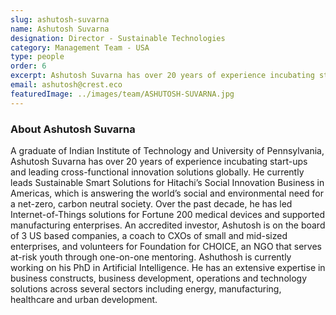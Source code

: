 ```yaml
---
slug: ashutosh-suvarna
name: Ashutosh Suvarna
designation: Director - Sustainable Technologies
category: Management Team - USA
type: people
order: 6
excerpt: Ashutosh Suvarna has over 20 years of experience incubating start-ups and leading cross-functional innovation solutions globally.
email: ashutosh@crest.eco
featuredImage: ../images/team/ASHUTOSH-SUVARNA.jpg
---
```


### About Ashutosh Suvarna

A graduate of Indian Institute of Technology and University of Pennsylvania, Ashutosh Suvarna has over
20 years of experience incubating start-ups and leading cross-functional innovation solutions globally. He
currently leads Sustainable Smart Solutions for Hitachi’s Social Innovation Business in Americas, which
is answering the world’s social and environmental need for a net-zero, carbon neutral society. Over the
past decade, he has led Internet-of-Things solutions for Fortune 200 medical devices and supported
manufacturing enterprises. An accredited investor, Ashutosh is on the board of 3 US based companies,
a coach to CXOs of small and mid-sized enterprises, and volunteers for Foundation for CHOICE, an NGO
that serves at-risk youth through one-on-one mentoring. Ashuthosh is currently working on his PhD
in Artificial Intelligence. He has an extensive expertise in business constructs, business development,
operations and technology solutions across several sectors including energy, manufacturing, healthcare
and urban development.
